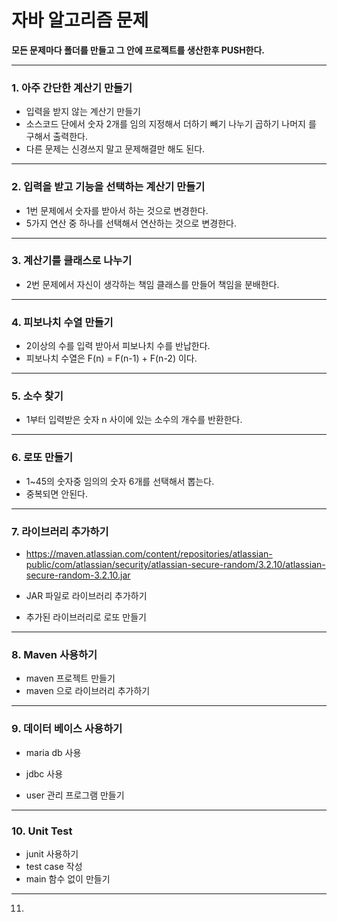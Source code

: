 자바 알고리즘 문제
==

**모든 문제마다 폴더를 만들고 그 안에 프로젝트를 생산한후 PUSH한다.**

---
### 1. 아주 간단한 계산기 만들기
 - 입력을 받지 않는 계산기 만들기
 - 소스코드 단에서 숫자 2개를 임의 지정해서 더하기 빼기 나누기 곱하기 나머지 를 구해서 출력한다.
 - 다른 문제는 신경쓰지 말고 문제해결만 해도 된다.

---
### 2. 입력을 받고 기능을 선택하는 계산기 만들기
  - 1번 문제에서 숫자를 받아서 하는 것으로 변경한다.
  - 5가지 연산 중 하나를 선택해서 연산하는 것으로 변경한다.

---
### 3. 계산기를 클래스로 나누기
  - 2번 문제에서 자신이 생각하는 책임 클래스를 만들어 책임을 분배한다.

---
### 4. 피보나치 수열 만들기
  - 2이상의 수를 입력 받아서 피보나치 수를 반납한다.
  - 피보나치 수열은  F(n) = F(n-1) + F(n-2) 이다.

---
### 5. 소수 찾기
  - 1부터 입력받은 숫자 n 사이에 있는 소수의 개수를 반환한다.

---
### 6. 로또 만들기
  - 1~45의 숫자중 임의의 숫자 6개를 선택해서 뽑는다.
  - 중복되면 안된다.

---
### 7. 라이브러리 추가하기 
 - https://maven.atlassian.com/content/repositories/atlassian-public/com/atlassian/security/atlassian-secure-random/3.2.10/atlassian-secure-random-3.2.10.jar

 - JAR 파일로 라이브러리 추가하기
 - 추가된 라이브러리로 로또 만들기

---
### 8. Maven 사용하기
 - maven 프로젝트 만들기
 - maven 으로 라이브러리 추가하기

---
### 9. 데이터 베이스 사용하기
 - maria db 사용
 - jdbc 사용

 - user 관리 프로그램 만들기

---
### 10. Unit Test
 - junit 사용하기
 - test case 작성
 - main 함수 없이 만들기


---
11.
